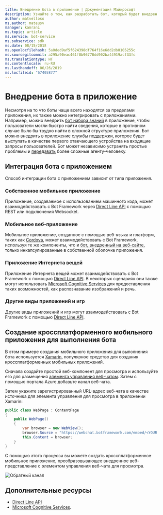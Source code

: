```yaml
---
title: Внедрение бота в приложение | Документация Майкрософт
description: Узнайте о том, как разработать бот, который будет внедрен в приложение.
author: matvelloso
ms.author: mateusv
manager: kamrani
ms.topic: article
ms.service: bot-service
ms.subservice: sdk
ms.date: 08/15/2018
ms.openlocfilehash: 5a0ded9af5f624398df764f16e6dd2db0105255c
ms.sourcegitcommit: a295a90eac461f8b96770dd902ba44919acf33fc
ms.translationtype: HT
ms.contentlocale: ru-RU
ms.lasthandoff: 06/26/2019
ms.locfileid: "67405877"
---
```

# <a name="embed-a-bot-in-an-app"></a>Внедрение бота в приложение

Несмотря на то что боты чаще всего находятся за пределами приложения, их также можно интегрировать с приложениями. Например, можно внедрить [бот набора знаний](~/bot-service-design-pattern-knowledge-base.md) в приложение, чтобы пользователи могли быстро найти сведения, которые в противном случае было бы трудно найти в сложной структуре приложения. Бот можно внедрить в приложение службы поддержки, которое будет выступать в качестве первого отвечающего устройства на входящие запросы пользователей. Бот может независимо устранять простые проблемы и [передавать](~/bot-service-design-pattern-handoff-human.md) более сложные агенту-человеку. 

## <a name="integrating-bot-with-app"></a>Интеграция бота с приложением

Способ интеграции бота с приложением зависит от типа приложения. 

### <a name="native-mobile-app"></a>Собственное мобильное приложение

Приложение, создаваемое с использованием машинного кода, может взаимодействовать с Bot Framework через [Direct Line API][directLineAPI] с помощью REST или подключения Websocket.

### <a name="web-based-mobile-app"></a>Мобильное веб-приложение

Мобильное приложение, созданное с помощью веб-языка и платформ, таких как <a href="https://cordova.apache.org/" target="_blank">Cordova</a>, может взаимодействовать с Bot Framework, используя те же компоненты, что и [бот, внедренный на веб-сайте](~/bot-service-design-pattern-embed-web-site.md), только инкапсулированные в собственной оболочке приложения.

### <a name="iot-app"></a>Приложение Интернета вещей

Приложение Интернета вещей может взаимодействовать с Bot Framework с помощью [Direct Line API][directLineAPI]. В некоторых сценариях они также могут использовать <a href="https://www.microsoft.com/cognitive-services/" target="_blank">Microsoft Cognitive Services</a> для предоставления таких возможностей, как распознавание изображений и речь.

### <a name="other-types-of-apps-and-games"></a>Другие виды приложений и игр

Другие виды приложений и игр могут взаимодействовать с Bot Framework с помощью [Direct Line API][directLineAPI]. 

## <a name="creating-a-cross-platform-mobile-app-that-runs-a-bot"></a>Создание кроссплатформенного мобильного приложения для выполнения бота

В этом примере создания мобильного приложения для выполнения бота используется <a href="https://www.xamarin.com/" target="_blank">Xamarin</a>, популярное средство для создания кроссплатформенных мобильных приложений. 

Сначала создайте простой веб-компонент для просмотра и используйте его для размещения <a href="https://github.com/Microsoft/BotFramework-WebChat" target="_blank">элемента управления веб-чатом</a>. Затем с помощью портала Azure добавьте канал веб-чата. 

Затем укажите зарегистрированный URL-адрес веб-чата в качестве источника для элемента управления для просмотра в приложении Xamarin:

```cs
public class WebPage : ContentPage
{
    public WebPage()
    {
        var browser = new WebView();
        browser.Source = "https://webchat.botframework.com/embed/<YOUR SECRET KEY HERE>";
        this.Content = browser;
    }
}
```

С помощью этого процесса вы можете создать кроссплатформенное мобильное приложение, преобразовывающее внедренное веб-представление с элементом управления веб-чата для просмотра.

![Обратный канал](~/media/bot-service-design-pattern-embed-app/xamarin-apps.png)

<!-- TODO: No sample bot available
## Sample code

For a complete sample that shows how to create a cross-platform mobile app that runs a bot (as described in this article), see the <a href="https://github.com/Microsoft/BotBuilder-Samples/tree/master/CSharp/capability-BotInApps" target="_blank">Bot in Apps sample</a> in GitHub.
-->

## <a name="additional-resources"></a>Дополнительные ресурсы

- [Direct Line API][directLineAPI]
- <a href="https://www.microsoft.com/cognitive-services/" target="_blank">Microsoft Cognitive Services</a>.

[directLineAPI]: https://docs.botframework.com/restapi/directline3/#navtitle
